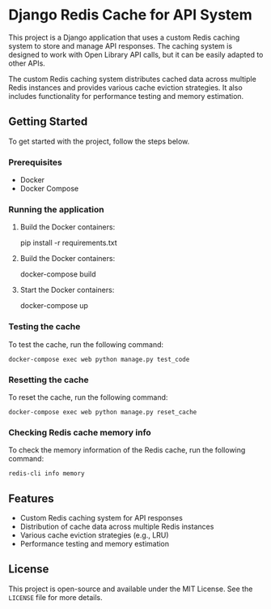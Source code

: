 # Django Redis Cache for API System

This project is a Django application that uses a custom Redis caching system to store and manage API responses. The caching system is designed to work with Open Library API calls, but it can be easily adapted to other APIs.

The custom Redis caching system distributes cached data across multiple Redis instances and provides various cache eviction strategies. It also includes functionality for performance testing and memory estimation.

## Getting Started

To get started with the project, follow the steps below.

### Prerequisites

- Docker
- Docker Compose

### Running the application

1. Build the Docker containers:

   pip install -r requirements.txt

2. Build the Docker containers:

   docker-compose build

3. Start the Docker containers:

   docker-compose up

### Testing the cache

To test the cache, run the following command:

    docker-compose exec web python manage.py test_code

### Resetting the cache

To reset the cache, run the following command:

    docker-compose exec web python manage.py reset_cache

### Checking Redis cache memory info

To check the memory information of the Redis cache, run the following command:

    redis-cli info memory

## Features

- Custom Redis caching system for API responses
- Distribution of cache data across multiple Redis instances
- Various cache eviction strategies (e.g., LRU)
- Performance testing and memory estimation

## License

This project is open-source and available under the MIT License. See the `LICENSE` file for more details.
